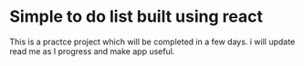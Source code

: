 # Simple to do list built using react

This is a practce project which will be completed in a few days. i will update read me as I progress and make app useful.
